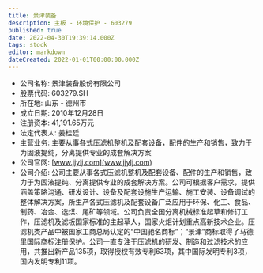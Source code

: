 ```yaml
---
title: 景津装备
description: 主板 - 环境保护 - 603279
published: true
date: 2022-04-30T19:39:14.000Z
tags: stock
editor: markdown
dateCreated: 2022-01-01T00:00:00.000Z
---
```


- 公司名称: 景津装备股份有限公司
- 股票代码: 603279.SH
- 所在地: 山东 - 德州市
- 成立日期: 2010年12月28日
- 注册资本: 41,191.65万元
- 法定代表人: 姜桂廷
- 主营业务: 主要从事各式压滤机整机及配套设备，配件的生产和销售，致力于为固液提纯，分离提供专业的成套解决方案
- 公司官网: [www.jjylj.com](www.jjylj.com)
- 公司介绍: 公司主要从事各式压滤机整机及配套设备、配件的生产和销售，致力于为固液提纯、分离提供专业的成套解决方案。公司可根据客户需求，提供涵盖策略沟通、研发设计、设备及配套设施生产运输、施工安装、设备调试的整体解决方案，所生产各式压滤机及配套设备广泛应用于环保、化工、食品、制药、冶金、选煤、尾矿等领域。公司负责全国分离机械标准起草和修订工作，压滤机及滤板国家标准的主起草人，国家火炬计划重点高新技术企业。压滤机类产品中被国家工商总局认定的“中国驰名商标”；“景津”商标取得了马德里国际商标注册保护。公司一直专注于压滤机的研发、制造和过滤技术的应用，共推出新产品135项，取得授权有效专利63项，其中国际发明专利3项，国内发明专利11项。


